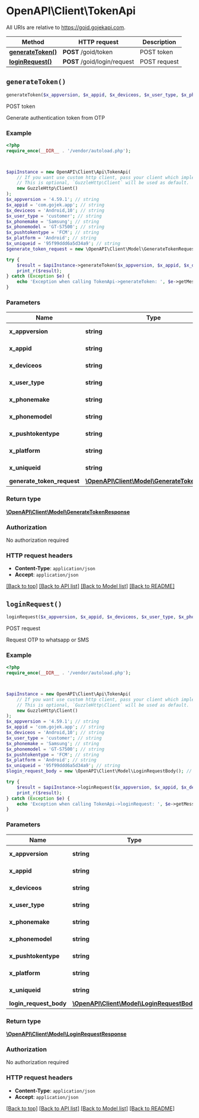# OpenAPI\Client\TokenApi

All URIs are relative to https://goid.gojekapi.com.

Method | HTTP request | Description
------------- | ------------- | -------------
[**generateToken()**](TokenApi.md#generateToken) | **POST** /goid/token | POST token
[**loginRequest()**](TokenApi.md#loginRequest) | **POST** /goid/login/request | POST request


## `generateToken()`

```php
generateToken($x_appversion, $x_appid, $x_deviceos, $x_user_type, $x_phonemake, $x_phonemodel, $x_pushtokentype, $x_platform, $x_uniqueid, $generate_token_request): \OpenAPI\Client\Model\GenerateTokenResponse
```

POST token

Generate authentication token from OTP

### Example

```php
<?php
require_once(__DIR__ . '/vendor/autoload.php');



$apiInstance = new OpenAPI\Client\Api\TokenApi(
    // If you want use custom http client, pass your client which implements `GuzzleHttp\ClientInterface`.
    // This is optional, `GuzzleHttp\Client` will be used as default.
    new GuzzleHttp\Client()
);
$x_appversion = '4.59.1'; // string
$x_appid = 'com.gojek.app'; // string
$x_deviceos = 'Android,10'; // string
$x_user_type = 'customer'; // string
$x_phonemake = 'Samsung'; // string
$x_phonemodel = 'GT-S7500'; // string
$x_pushtokentype = 'FCM'; // string
$x_platform = 'Android'; // string
$x_uniqueid = '95f99ddd6a5d34a9'; // string
$generate_token_request = new \OpenAPI\Client\Model\GenerateTokenRequest(); // \OpenAPI\Client\Model\GenerateTokenRequest

try {
    $result = $apiInstance->generateToken($x_appversion, $x_appid, $x_deviceos, $x_user_type, $x_phonemake, $x_phonemodel, $x_pushtokentype, $x_platform, $x_uniqueid, $generate_token_request);
    print_r($result);
} catch (Exception $e) {
    echo 'Exception when calling TokenApi->generateToken: ', $e->getMessage(), PHP_EOL;
}
```

### Parameters

Name | Type | Description  | Notes
------------- | ------------- | ------------- | -------------
 **x_appversion** | **string**|  | [optional] [default to &#39;4.59.1&#39;]
 **x_appid** | **string**|  | [optional] [default to &#39;com.gojek.app&#39;]
 **x_deviceos** | **string**|  | [optional] [default to &#39;Android,10&#39;]
 **x_user_type** | **string**|  | [optional] [default to &#39;customer&#39;]
 **x_phonemake** | **string**|  | [optional] [default to &#39;Samsung&#39;]
 **x_phonemodel** | **string**|  | [optional] [default to &#39;GT-S7500&#39;]
 **x_pushtokentype** | **string**|  | [optional] [default to &#39;FCM&#39;]
 **x_platform** | **string**|  | [optional] [default to &#39;Android&#39;]
 **x_uniqueid** | **string**|  | [optional] [default to &#39;95f99ddd6a5d34a9&#39;]
 **generate_token_request** | [**\OpenAPI\Client\Model\GenerateTokenRequest**](../Model/GenerateTokenRequest.md)|  | [optional]

### Return type

[**\OpenAPI\Client\Model\GenerateTokenResponse**](../Model/GenerateTokenResponse.md)

### Authorization

No authorization required

### HTTP request headers

- **Content-Type**: `application/json`
- **Accept**: `application/json`

[[Back to top]](#) [[Back to API list]](../../README.md#endpoints)
[[Back to Model list]](../../README.md#models)
[[Back to README]](../../README.md)

## `loginRequest()`

```php
loginRequest($x_appversion, $x_appid, $x_deviceos, $x_user_type, $x_phonemake, $x_phonemodel, $x_pushtokentype, $x_platform, $x_uniqueid, $login_request_body): \OpenAPI\Client\Model\LoginRequestResponse
```

POST request

Request OTP to whatsapp or SMS

### Example

```php
<?php
require_once(__DIR__ . '/vendor/autoload.php');



$apiInstance = new OpenAPI\Client\Api\TokenApi(
    // If you want use custom http client, pass your client which implements `GuzzleHttp\ClientInterface`.
    // This is optional, `GuzzleHttp\Client` will be used as default.
    new GuzzleHttp\Client()
);
$x_appversion = '4.59.1'; // string
$x_appid = 'com.gojek.app'; // string
$x_deviceos = 'Android,10'; // string
$x_user_type = 'customer'; // string
$x_phonemake = 'Samsung'; // string
$x_phonemodel = 'GT-S7500'; // string
$x_pushtokentype = 'FCM'; // string
$x_platform = 'Android'; // string
$x_uniqueid = '95f99ddd6a5d34a9'; // string
$login_request_body = new \OpenAPI\Client\Model\LoginRequestBody(); // \OpenAPI\Client\Model\LoginRequestBody

try {
    $result = $apiInstance->loginRequest($x_appversion, $x_appid, $x_deviceos, $x_user_type, $x_phonemake, $x_phonemodel, $x_pushtokentype, $x_platform, $x_uniqueid, $login_request_body);
    print_r($result);
} catch (Exception $e) {
    echo 'Exception when calling TokenApi->loginRequest: ', $e->getMessage(), PHP_EOL;
}
```

### Parameters

Name | Type | Description  | Notes
------------- | ------------- | ------------- | -------------
 **x_appversion** | **string**|  | [optional] [default to &#39;4.59.1&#39;]
 **x_appid** | **string**|  | [optional] [default to &#39;com.gojek.app&#39;]
 **x_deviceos** | **string**|  | [optional] [default to &#39;Android,10&#39;]
 **x_user_type** | **string**|  | [optional] [default to &#39;customer&#39;]
 **x_phonemake** | **string**|  | [optional] [default to &#39;Samsung&#39;]
 **x_phonemodel** | **string**|  | [optional] [default to &#39;GT-S7500&#39;]
 **x_pushtokentype** | **string**|  | [optional] [default to &#39;FCM&#39;]
 **x_platform** | **string**|  | [optional] [default to &#39;Android&#39;]
 **x_uniqueid** | **string**|  | [optional] [default to &#39;95f99ddd6a5d34a9&#39;]
 **login_request_body** | [**\OpenAPI\Client\Model\LoginRequestBody**](../Model/LoginRequestBody.md)|  | [optional]

### Return type

[**\OpenAPI\Client\Model\LoginRequestResponse**](../Model/LoginRequestResponse.md)

### Authorization

No authorization required

### HTTP request headers

- **Content-Type**: `application/json`
- **Accept**: `application/json`

[[Back to top]](#) [[Back to API list]](../../README.md#endpoints)
[[Back to Model list]](../../README.md#models)
[[Back to README]](../../README.md)
